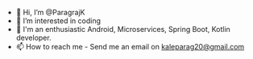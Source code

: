 - 👋 Hi, I’m @ParagrajK
- 👀 I’m interested in coding
- 🌱 I'm an enthusiastic Android, Microservices, Spring Boot, Kotlin developer.
- 📫 How to reach me - Send me an email on kaleparag20@gmail.com

<!---
ParagrajK/ParagrajK is a ✨ special ✨ repository because its `README.md` (this file) appears on your GitHub profile.
You can click the Preview link to take a look at your changes.
--->
